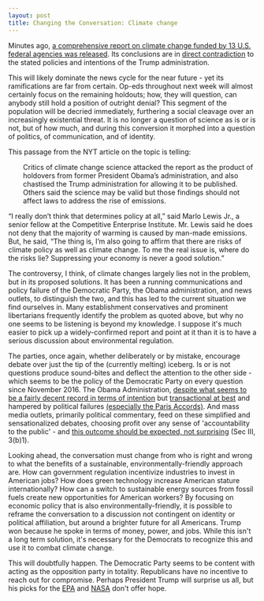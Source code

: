 ```yaml
---
layout: post
title: Changing the Conversation: Climate change
---
```


Minutes ago, [a comprehensive report on climate change funded by 13 U.S. federal agencies was released](https://science2017.globalchange.gov/). <!--excerpt--> Its conclusions are in [direct contradiction](https://www.nytimes.com/2017/11/03/climate/us-climate-report.html?hp&action=click&pgtype=Homepage&clickSource=story-heading&module=first-column-region&region=top-news&WT.nav=top-news) to the stated policies and intentions of the Trump administration.

This will likely dominate the news cycle for the near future - yet its ramifications are far from certain. Op-eds throughout next week will almost certainly focus on the remaining holdouts; how, they will question, can anybody still hold a position of outright denial? This segment of the population will be decried immediately, furthering a social cleavage over an increasingly existential threat. It is no longer a question of science as is or is not, but of how much, and during this conversion it morphed into a question of politics, of communication, and of identity.

This passage from the NYT article on the topic is telling:
<p style="padding-left: 30px;">
Critics of climate change science attacked the report as the product of holdovers from former President Obama’s administration, and also chastised the Trump administration for allowing it to be published. Others said the science may be valid but those findings should not affect laws to address the rise of emissions.

“I really don’t think that determines policy at all,” said Marlo Lewis Jr., a senior fellow at the Competitive Enterprise Institute. Mr. Lewis said he does not deny that the majority of warming is caused by man-made emissions. But, he said, “The thing is, I’m also going to affirm that there are risks of climate policy as well as climate change. To me the real issue is, where do the risks lie? Suppressing your economy is never a good solution.” </p>

The controversy, I think, of climate changes largely lies not in the problem, but in its proposed solutions. It has been a running communications and policy failure of the Democratic Party, the Obama administration, and news outlets, to distinguish the two, and this has led to the current situation we find ourselves in. Many establishment conservatives and prominent libertarians frequently identify the problem as quoted above, but why no one seems to be listening is beyond my knowledge. I suppose it's much easier to pick up a widely-confirmed report and point at it than it is to have a serious discussion about environmental regulation.

The parties, once again, whether deliberately or by mistake, encourage debate over just the tip of the (currently melting) iceberg. Is or is not questions produce sound-bites and deflect the attention to the other side - which seems to be the policy of the Democratic Party on every question since November 2016. The Obama Administration, [despite what seems to be a fairly decent record in terms of intention](http://nationswell.com/15-experts-obamas-environmental-legacy/) but [transactional at best](https://www.dailykos.com/stories/2015/4/2/1375169/-Obama-s-Complicated-and-Contradictory-Environmental-Record-in-Two-Press-Releases) and hampered by political failures [(especially the Paris Accords)](http://www.cnn.com/2017/05/09/politics/obama-climate-change-paris-agreement-italy/index.html). And mass media outlets, primarily political commentary, feed on these simplified and sensationalized debates, choosing profit over any sense of 'accountability to the public' - and [this outcome should be expected, not surprising](https://www.law.cornell.edu/supct/html/08-205.ZO.html) (Sec III, 3(b)1).

Looking ahead, the conversation must change from who is right and wrong to what the benefits of a sustainable, environmentally-friendly approach are. How can government regulation incentivize industries to invest in American jobs? How does green technology  increase American stature internationally? How can a switch to sustainable energy sources from fossil fuels create new opportunities for American workers? By focusing on economic policy that is also environmentally-friendly, it is possible to reframe the conversation to a discussion not contingent on identity or political affiliation, but around a brighter future for all Americans. Trump won because he spoke in terms of money, power, and jobs. While this isn't a long term solution, it's necessary for the Democrats to recognize this and use it to combat climate change.

This will doubtfully happen. The Democratic Party seems to be content with acting as the opposition party in totality. Republicans have no incentive to reach out for compromise. Perhaps President Trump will surprise us all, but his picks for the [EPA](https://www.scientificamerican.com/article/trump-picks-top-climate-skeptic-to-lead-epa-transition/) and [NASA](https://www.politico.com/story/2017/09/01/marco-rubio-bill-nelson-trump-nasa-jim-bridenstine-242269) don't offer hope.
